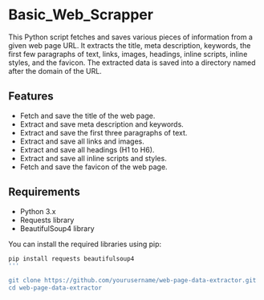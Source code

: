 # Basic_Web_Scrapper

This Python script fetches and saves various pieces of information from a given web page URL. It extracts the title, meta description, keywords, the first few paragraphs of text, links, images, headings, inline scripts, inline styles, and the favicon. The extracted data is saved into a directory named after the domain of the URL.

## Features

- Fetch and save the title of the web page.
- Extract and save meta description and keywords.
- Extract and save the first three paragraphs of text.
- Extract and save all links and images.
- Extract and save all headings (H1 to H6).
- Extract and save all inline scripts and styles.
- Fetch and save the favicon of the web page.

## Requirements

- Python 3.x
- Requests library
- BeautifulSoup4 library

You can install the required libraries using pip:

```bash
pip install requests beautifulsoup4
'''

git clone https://github.com/yourusername/web-page-data-extractor.git
cd web-page-data-extractor
